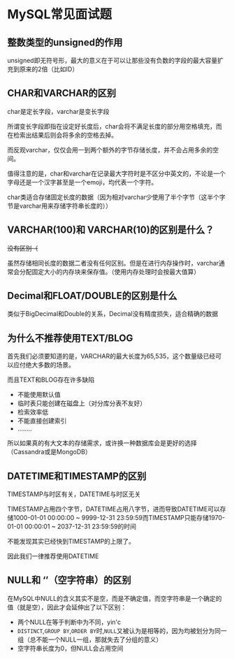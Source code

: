 # MySQL常见面试题

## 整数类型的unsigned的作用

unsigned即无符号形，最大的意义在于可以让那些没有负数的字段的最大容量扩充到原来的2倍（比如ID）

## CHAR和VARCHAR的区别

char是定长字段，varchar是变长字段

所谓变长字段即指在设定好长度后，char会将不满足长度的部分用空格填充，而在检索出结果后则会将多余的空格去掉。

而反观varchar，仅仅会用一到两个额外的字节存储长度，并不会占用多余的空间。

值得注意的是，char和varchar在记录最大字符时是不区分中英文的，不论是一个字母还是一个汉字甚至是一个emoji，均代表一个字符。

char类适合存储固定长度的数据（因为相对varchar少使用了半个字节（这半个字节是varchar用来存储字符串长度的））

## VARCHAR(100)和 VARCHAR(10)的区别是什么？

~~没有区别（~~

虽然存储相同长度的数据二者没有任何区别。但是在进行内存操作时，varchar通常会分配固定大小的内存块来保存值。（使用内存处理时会按最大值算）

## Decimal和FLOAT/DOUBLE的区别是什么

类似于BigDecimal和Double的关系，Decimal没有精度损失，适合精确的数据


## 为什么不推荐使用TEXT/BLOG

首先我们必须要知道的是，VARCHAR的最大长度为65,535，这个数量级已经可以应付绝大多数的场景。

而且TEXT和BLOG存在许多缺陷

* 不能使用默认值
* 临时表只能创建在磁盘上（对分库分表不友好）
* 检索效率低
* 不能直接创建索引
* ........
 
所以如果真的有大文本的存储需求，或许换一种数据库会是更好的选择（Cassandra或是MongoDB）

## DATETIME和TIMESTAMP的区别

TIMESTAMP与时区有关，DATETIME与时区无关

TIMESTAMP占用四个字节，DATETIME占用八字节，进而导致DATETIME可以存储1000-01-01 00:00:00 ~ 9999-12-31 23:59:59而TIMESTAMP只能存储1970-01-01 00:00:01 ~ 2037-12-31 23:59:59的时间

不能发现其实已经快到TIMESTAMP的上限了。

因此我们一律推荐使用DATETIME

## NULL和 ‘’（空字符串）的区别

在MySQL中NULL的含义其实不是空，而是不确定值，而空字符串是一个确定的值（就是空），因此才会延伸出了以下区别：

* 两个NULL在等于判断中为不同，yin'c
* `DISTINCT`,`GROUP BY`,`ORDER BY`时,`NULL`又被认为是相等的，因为均被划分为同一组（总不能一个NULL一组，那就失去了分组的意义）
* 空字符串长度为0，但NULL会占用空间